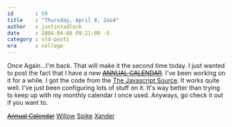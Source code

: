 ```yaml
---
id       : 59
title    : "Thursday, April 8, 2oo4"
author   : justintadlock
date     : 2004-04-08 09:21:00 -5
category : old-posts
era      : college
---
```


Once Again...I'm back.  That will make it the second time today.  I just wanted to post the fact that I have a new <a href="http://" title="Link No Longer Works"><del> ANNUAL CALENDAR</del></a>.  I've been working on it for a while.  I got the code from the <a href="http://javascript.internet.com" title="The Javascript Source Website" rel="external"> The Javascript Source</a>.  It works quite well.  I've just been configuring lots of stuff on it.  It's way better than trying to keep up with my monthly calendar I once used.  Anyways, go check it out if you want to.

<a href="http://" title="Link No Longer Works"><del>Annual Calendar</del></a>
<a href="/art/images/WillowGridLay.jpg" title="Willow Image I Designed" rel="external">Willow</a>
<a href="/art/images/SpikePaper.jpg" title="Spike Image I Designed" rel="external">Spike</a>
<a href="/art/images/XanderDark.jpg" title="Xander Image I Designed" rel="external">Xander</a>
